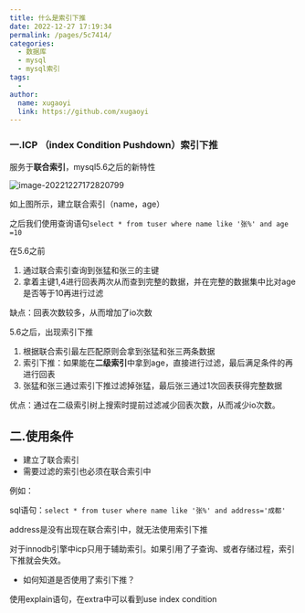 ```yaml
---
title: 什么是索引下推
date: 2022-12-27 17:19:34
permalink: /pages/5c7414/
categories:
  - 数据库
  - mysql
  - mysql索引
tags:
  - 
author: 
  name: xugaoyi
  link: https://github.com/xugaoyi
---
```




### 一.ICP （index Condition Pushdown）索引下推

服务于**联合索引**，mysql5.6之后的新特性

![image-20221227172820799](https://2290653824-github-io.oss-cn-hangzhou.aliyuncs.com/image-20221227172820799.png)

如上图所示，建立联合索引（name，age）

之后我们使用查询语句`select * from tuser where name like '张%' and age =10 `

在5.6之前

1. 通过联合索引查询到张猛和张三的主键
2. 拿着主键1,4进行回表两次从而查到完整的数据，并在完整的数据集中比对age是否等于10再进行过滤

缺点：回表次数较多，从而增加了io次数



5.6之后，出现索引下推

1. 根据联合索引最左匹配原则会拿到张猛和张三两条数据
2. 索引下推：如果能在**二级索引**中拿到age，直接进行过滤，最后满足条件的再进行回表
3. 张猛和张三通过索引下推过滤掉张猛，最后张三通过1次回表获得完整数据



优点：通过在二级索引树上搜索时提前过滤减少回表次数，从而减少io次数。



## 二.使用条件

- 建立了联合索引
- 需要过滤的索引也必须在联合索引中

例如：

sql语句：`select * from tuser where name like '张%' and address='成都'`

address是没有出现在联合索引中，就无法使用索引下推



对于innodb引擎中icp只用于辅助索引。如果引用了子查询、或者存储过程，索引下推就会失效。



- 如何知道是否使用了索引下推？

使用explain语句，在extra中可以看到use index condition



